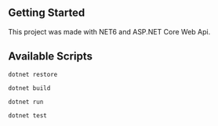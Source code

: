 ## Getting Started

This project was made with NET6 and ASP.NET Core Web Api.

## Available Scripts

`dotnet restore`

`dotnet build`

`dotnet run`

`dotnet test`
